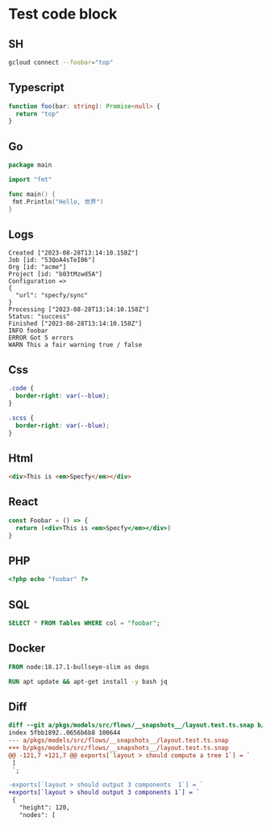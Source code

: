 # Test code block

## SH

```sh
gcloud connect --foobar="top"
```

## Typescript

```ts
function foo(bar: string): Promise<null> {
  return "top"
}
```

## Go

```go
package main

import "fmt"

func main() {
 fmt.Println("Hello, 世界")
}
```

## Logs

```log
Created ["2023-08-28T13:14:10.158Z"]
Job [id: "53QoA4sTeI06"]
Org [id: "acme"]
Project [id: "b03tMzwd5A"]
Configuration =>
{
  "url": "specfy/sync"
}
Processing ["2023-08-28T13:14:10.158Z"]
Status: "success"
Finished ["2023-08-28T13:14:10.158Z"]
INFO foobar
ERROR Got 5 errors
WARN This a fair warning true / false
```

## Css

```css
.code {
  border-right: var(--blue);
}
```

```scss
.scss {
  border-right: var(--blue);
}
```

## Html

```html
<div>This is <em>Specfy</em></div>
```

## React

```jsx
const Foobar = () => {
  return (<div>This is <em>Specfy</em></div>)
}
```

## PHP

```php
<?php echo "foobar" ?>
```

## SQL

```sql
SELECT * FROM Tables WHERE col = "foobar";
```

## Docker

```dockerfile
FROM node:18.17.1-bullseye-slim as deps

RUN apt update && apt-get install -y bash jq
```

## Diff

```diff
diff --git a/pkgs/models/src/flows/__snapshots__/layout.test.ts.snap b/pkgs/models/src/flows/__snapshots__/layout.test.ts.snap
index 5fbb1892..0656b6b8 100644
--- a/pkgs/models/src/flows/__snapshots__/layout.test.ts.snap
+++ b/pkgs/models/src/flows/__snapshots__/layout.test.ts.snap
@@ -121,7 +121,7 @@ exports[`layout > should compute a tree 1`] = `
 ]
 `;

-exports[`layout > should output 3 components  1`] = `
+exports[`layout > should output 3 components 1`] = `
 {
   "height": 120,
   "nodes": [
```
